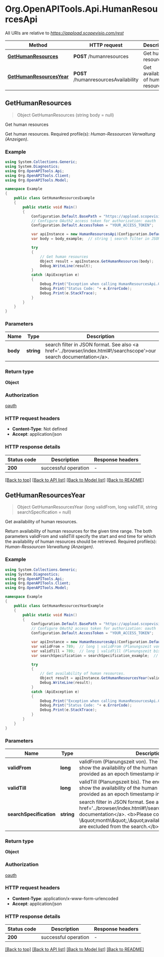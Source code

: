 # Org.OpenAPITools.Api.HumanResourcesApi

All URIs are relative to *https://appload.scopevisio.com/rest*

Method | HTTP request | Description
------------- | ------------- | -------------
[**GetHumanResources**](HumanResourcesApi.md#gethumanresources) | **POST** /humanresources | Get human resources
[**GetHumanResourcesYear**](HumanResourcesApi.md#gethumanresourcesyear) | **POST** /humanresourcesAvailability | Get availability of human resources.



## GetHumanResources

> Object GetHumanResources (string body = null)

Get human resources

Get human resources.  Required profile(s): <i>Human-Ressourcen Verwaltung (Anzeigen)</i>.

### Example

```csharp
using System.Collections.Generic;
using System.Diagnostics;
using Org.OpenAPITools.Api;
using Org.OpenAPITools.Client;
using Org.OpenAPITools.Model;

namespace Example
{
    public class GetHumanResourcesExample
    {
        public static void Main()
        {
            Configuration.Default.BasePath = "https://appload.scopevisio.com/rest";
            // Configure OAuth2 access token for authorization: oauth
            Configuration.Default.AccessToken = "YOUR_ACCESS_TOKEN";

            var apiInstance = new HumanResourcesApi(Configuration.Default);
            var body = body_example;  // string | search filter in JSON format. See also <a href='../browser/index.html#!/searchscope'>our search documentation</a>. (optional) 

            try
            {
                // Get human resources
                Object result = apiInstance.GetHumanResources(body);
                Debug.WriteLine(result);
            }
            catch (ApiException e)
            {
                Debug.Print("Exception when calling HumanResourcesApi.GetHumanResources: " + e.Message );
                Debug.Print("Status Code: "+ e.ErrorCode);
                Debug.Print(e.StackTrace);
            }
        }
    }
}
```

### Parameters


Name | Type | Description  | Notes
------------- | ------------- | ------------- | -------------
 **body** | **string**| search filter in JSON format. See also &lt;a href&#x3D;&#39;../browser/index.html#!/searchscope&#39;&gt;our search documentation&lt;/a&gt;. | [optional] 

### Return type

**Object**

### Authorization

[oauth](../README.md#oauth)

### HTTP request headers

- **Content-Type**: Not defined
- **Accept**: application/json

### HTTP response details
| Status code | Description | Response headers |
|-------------|-------------|------------------|
| **200** | successful operation |  -  |

[[Back to top]](#)
[[Back to API list]](../README.md#documentation-for-api-endpoints)
[[Back to Model list]](../README.md#documentation-for-models)
[[Back to README]](../README.md)


## GetHumanResourcesYear

> Object GetHumanResourcesYear (long validFrom, long validTill, string searchSpecification = null)

Get availability of human resources.

Return availability of human resources for the given time range. The both parameters validFrom and validTill specify the start and end time for which the availability of human resources should be retrieved. Required profile(s): <i>Human-Ressourcen Verwaltung (Anzeigen)</i>.

### Example

```csharp
using System.Collections.Generic;
using System.Diagnostics;
using Org.OpenAPITools.Api;
using Org.OpenAPITools.Client;
using Org.OpenAPITools.Model;

namespace Example
{
    public class GetHumanResourcesYearExample
    {
        public static void Main()
        {
            Configuration.Default.BasePath = "https://appload.scopevisio.com/rest";
            // Configure OAuth2 access token for authorization: oauth
            Configuration.Default.AccessToken = "YOUR_ACCESS_TOKEN";

            var apiInstance = new HumanResourcesApi(Configuration.Default);
            var validFrom = 789;  // long | validFrom (Planungszeit von). The start of the time range to show the availability of the human resources. It must be provided as an epoch timestamp in milliseconds.
            var validTill = 789;  // long | validTill (Planungszeit bis). The end of the time range to show the availability of the human resources. It must be provided as an epoch timestamp in milliseconds.
            var searchSpecification = searchSpecification_example;  // string | search filter in JSON format. See also <a href='../browser/index.html#!/searchscope'>our search documentation</a>. <b>Please consider: the fields \\\"month\\\",\\\"available\\\",\\\"id\\\" are excluded from the search.</b> (optional) 

            try
            {
                // Get availability of human resources.
                Object result = apiInstance.GetHumanResourcesYear(validFrom, validTill, searchSpecification);
                Debug.WriteLine(result);
            }
            catch (ApiException e)
            {
                Debug.Print("Exception when calling HumanResourcesApi.GetHumanResourcesYear: " + e.Message );
                Debug.Print("Status Code: "+ e.ErrorCode);
                Debug.Print(e.StackTrace);
            }
        }
    }
}
```

### Parameters


Name | Type | Description  | Notes
------------- | ------------- | ------------- | -------------
 **validFrom** | **long**| validFrom (Planungszeit von). The start of the time range to show the availability of the human resources. It must be provided as an epoch timestamp in milliseconds. | 
 **validTill** | **long**| validTill (Planungszeit bis). The end of the time range to show the availability of the human resources. It must be provided as an epoch timestamp in milliseconds. | 
 **searchSpecification** | **string**| search filter in JSON format. See also &lt;a href&#x3D;&#39;../browser/index.html#!/searchscope&#39;&gt;our search documentation&lt;/a&gt;. &lt;b&gt;Please consider: the fields \\\&quot;month\\\&quot;,\\\&quot;available\\\&quot;,\\\&quot;id\\\&quot; are excluded from the search.&lt;/b&gt; | [optional] 

### Return type

**Object**

### Authorization

[oauth](../README.md#oauth)

### HTTP request headers

- **Content-Type**: application/x-www-form-urlencoded
- **Accept**: application/json

### HTTP response details
| Status code | Description | Response headers |
|-------------|-------------|------------------|
| **200** | successful operation |  -  |

[[Back to top]](#)
[[Back to API list]](../README.md#documentation-for-api-endpoints)
[[Back to Model list]](../README.md#documentation-for-models)
[[Back to README]](../README.md)

